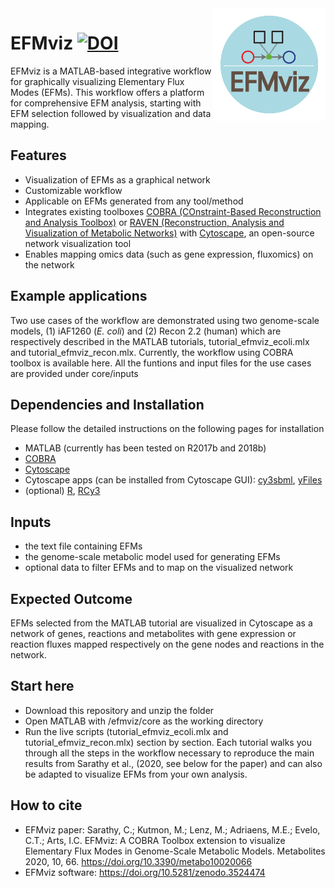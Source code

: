 <img src="EFMviz_logo.png" width="180" align="right" />

# EFMviz [![DOI](https://zenodo.org/badge/218839057.svg)](https://zenodo.org/badge/latestdoi/218839057) 
EFMviz is a MATLAB-based integrative workflow for graphically visualizing Elementary Flux Modes (EFMs). This workflow offers a platform for comprehensive EFM analysis, starting with EFM selection followed by visualization and data mapping. 

## Features
- Visualization of EFMs as a graphical network
- Customizable workflow
- Applicable on EFMs generated from any tool/method
- Integrates existing toolboxes [COBRA (COnstraint-Based Reconstruction and Analysis Toolbox)](https://github.com/opencobra/cobratoolbox/) or [RAVEN (Reconstruction, Analysis and Visualization of Metabolic Networks)](https://github.com/SysBioChalmers/RAVEN) with [Cytoscape](https://cytoscape.org/), an open-source network visualization tool
- Enables mapping omics data (such as gene expression, fluxomics) on the network 

## Example applications
Two use cases of the workflow are demonstrated using two genome-scale models, (1) iAF1260 (*E. coli*) and (2) Recon 2.2 (human) which are respectively described in the MATLAB tutorials, tutorial_efmviz_ecoli.mlx and tutorial_efmviz_recon.mlx. Currently, the workflow using COBRA toolbox is available here. All the funtions and input files for the use cases are provided under core/inputs

## Dependencies and Installation
Please follow the detailed instructions on the following pages for installation 
- MATLAB (currently has been tested on R2017b and 2018b)
- [COBRA](https://github.com/opencobra/cobratoolbox/)
- [Cytoscape](https://cytoscape.org/)
- Cytoscape apps (can be installed from Cytoscape GUI): [cy3sbml](http://apps.cytoscape.org/apps/cy3sbml), [yFiles](https://apps.cytoscape.org/apps/yfileslayoutalgorithms)
- (optional) [R](https://cran.r-project.org/), [RCy3](https://github.com/cytoscape/RCy3)

## Inputs
- the text file containing EFMs 
- the genome-scale metabolic model used for generating EFMs
- optional data to filter EFMs and to map on the visualized network

## Expected Outcome
EFMs selected from the MATLAB tutorial are visualized in Cytoscape as a network of genes, reactions and metabolites with gene expression or reaction fluxes mapped respectively on the gene nodes and reactions in the network.

## Start here
- Download this repository and unzip the folder 
- Open MATLAB with <your-computer-location>/efmviz/core as the working directory
- Run the live scripts (tutorial_efmviz_ecoli.mlx and tutorial_efmviz_recon.mlx) section by section. Each tutorial walks you through all the steps in the workflow necessary to reproduce the main results from Sarathy et al., (2020, see below for the paper) and can also be adapted to visualize EFMs from your own analysis.

## How to cite
- EFMviz paper: Sarathy, C.; Kutmon, M.; Lenz, M.; Adriaens, M.E.; Evelo, C.T.; Arts, I.C. EFMviz: A COBRA Toolbox extension to visualize Elementary Flux Modes in Genome-Scale Metabolic Models. Metabolites 2020, 10, 66. https://doi.org/10.3390/metabo10020066
- EFMviz software: https://doi.org/10.5281/zenodo.3524474
